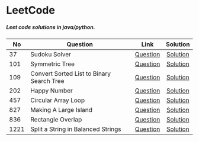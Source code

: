 # LeetCode
##### Leet code solutions in java/python.


| No | Question | Link | Solution |
| --- | -------- |:----:| :--------:|
| 37 | Sudoku Solver |[Question](https://leetcode.com/problems/sudoku-solver/)| [Solution]()|
| 101 | Symmetric Tree |[Question](https://leetcode.com/problems/symmetric-tree/)| [Solution](https://github.com/yashjain12yj/LeetCode/tree/master/src/com/leetcode/_101_SymmetricTree)|
| 109 | Convert Sorted List to Binary Search Tree |[Question](https://leetcode.com/problems/convert-sorted-list-to-binary-search-tree/)| [Solution]()|
| 202 | Happy Number |[Question](https://leetcode.com/problems/happy-number/)| [Solution](https://github.com/yashjain12yj/LeetCode/blob/master/src/com/leetcode/_202_HappyNumber)|
| 457 | Circular Array Loop |[Question](https://leetcode.com/problems/circular-array-loop/)| [Solution]()|
| 827 | Making A Large Island |[Question](https://leetcode.com/problems/making-a-large-island/)| [Solution]()|
| 836 | Rectangle Overlap |[Question](https://leetcode.com/problems/rectangle-overlap/)| [Solution]()|
| 1221 | Split a String in Balanced Strings |[Question](https://leetcode.com/problems/split-a-string-in-balanced-strings/)| [Solution]()|
